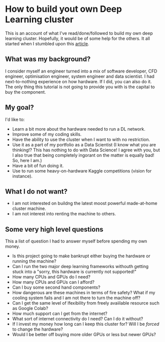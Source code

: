 # How to build yout own Deep Learning cluster
This is an account of what I've read/done/followed to build my own deep learning cluster. Hopefully, it would be of some help for the others. It all started when I stumbled upon this [article](https://towardsdatascience.com/build-and-setup-your-own-deep-learning-server-from-scratch-e771dacaa252).

## What was my background?
I consider myself an engineer turned into a mix of software developer, CFD engineer, optimisation engineer, system engineer and data scientist. I had next-to-nothing experience on how hardware. If I did, you can also do it. The  only thing this tutorial is not going to provide you with is the capital to buy the component.

## My  goal?
I'd like to:
- Learn a bit more about the hardware needed to run a DL network.
- Improve some of my coding skills.
- Have the ability to use the cluster when I want to with no restriction.
- Use it as a part of my portfolio as a Data Scientist (I know what you  are thinking!? This has nothing to do with Data Science! I agree with you, but I also true that being completely ingorant on the matter is equally bad! So, here I am.)
- Have a bit of fun doing it.
- Use to run some heavy-on-hardware Kaggle competitions (vision for instance).

## What I do not want?
- I am not interested on buildng the latest moost powerful made-at-home cluster machine.
- I  am not interest into renting the machine to others.

## Some very high level questions
This a list of question I had to answer myself before  spending my own money.
-  Is this project going to make bankrupt either buying the hardware or running the machine?
-  Can I run the two major deep learning frameworks withouth getting stuck into a "sorry, this hardware is currently not supported!"
-  How many CPUs and GPUs do I need?
-  How many CPUs and GPUs can I afford?
-  Can I buy some second hand components?
-  How dangerous are these machines in terms of fire safety? What if my cooling system fails and I am not there to turn the machine off?
-  Can I get the same level of lfexibility from freely avaiilable resource such as Google Colab?
-  How much support can I get from the internet?
-  What sort of internet connectivity do I need? Can I do it without?
-  If I invest my money how long can I keep this cluster for? Will I be *forced* to change the hardware?
-  Would I be better off buying more older GPUs or less but newer GPUs?
